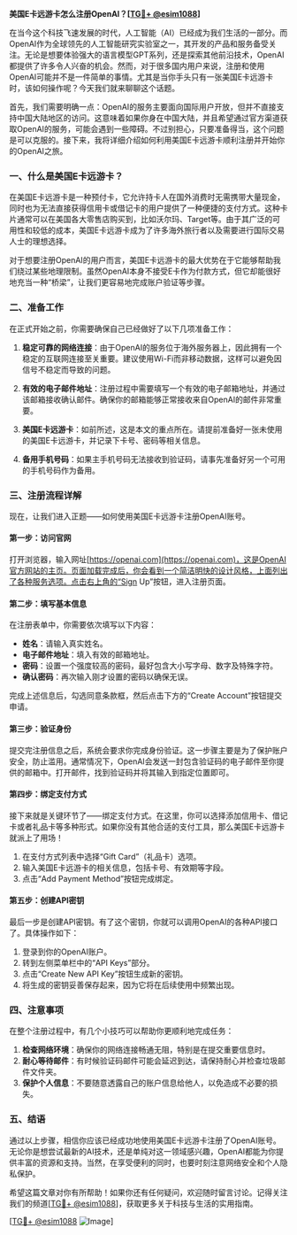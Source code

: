 **美国E卡远游卡怎么注册OpenAI？[[TG💪+ @esim1088](https://t.me/s/esim1088)]**

在当今这个科技飞速发展的时代，人工智能（AI）已经成为我们生活的一部分。而OpenAI作为全球领先的人工智能研究实验室之一，其开发的产品和服务备受关注。无论是想要体验强大的语言模型GPT系列，还是探索其他前沿技术，OpenAI都提供了许多令人兴奋的机会。然而，对于很多国内用户来说，注册和使用OpenAI可能并不是一件简单的事情。尤其是当你手头只有一张美国E卡远游卡时，该如何操作呢？今天我们就来聊聊这个话题。

首先，我们需要明确一点：OpenAI的服务主要面向国际用户开放，但并不直接支持中国大陆地区的访问。这意味着如果你身在中国大陆，并且希望通过官方渠道获取OpenAI的服务，可能会遇到一些障碍。不过别担心，只要准备得当，这个问题是可以克服的。接下来，我将详细介绍如何利用美国E卡远游卡顺利注册并开始你的OpenAI之旅。

### 一、什么是美国E卡远游卡？

在美国E卡远游卡是一种预付卡，它允许持卡人在国外消费时无需携带大量现金，同时也为无法直接获得信用卡或借记卡的用户提供了一种便捷的支付方式。这种卡片通常可以在美国各大零售店购买到，比如沃尔玛、Target等。由于其广泛的可用性和较低的成本，美国E卡远游卡成为了许多海外旅行者以及需要进行国际交易人士的理想选择。

对于想要注册OpenAI的用户而言，美国E卡远游卡的最大优势在于它能够帮助我们绕过某些地理限制。虽然OpenAI本身不接受E卡作为付款方式，但它却能很好地充当一种“桥梁”，让我们更容易地完成账户验证等步骤。

### 二、准备工作

在正式开始之前，你需要确保自己已经做好了以下几项准备工作：

1. **稳定可靠的网络连接**：由于OpenAI的服务位于海外服务器上，因此拥有一个稳定的互联网连接至关重要。建议使用Wi-Fi而非移动数据，这样可以避免因信号不稳定而导致的问题。
   
2. **有效的电子邮件地址**：注册过程中需要填写一个有效的电子邮箱地址，并通过该邮箱接收确认邮件。确保你的邮箱能够正常接收来自OpenAI的邮件非常重要。

3. **美国E卡远游卡**：如前所述，这是本文的重点所在。请提前准备好一张未使用的美国E卡远游卡，并记录下卡号、密码等相关信息。

4. **备用手机号码**：如果主手机号码无法接收到验证码，请事先准备好另一个可用的手机号码作为备用。

### 三、注册流程详解

现在，让我们进入正题——如何使用美国E卡远游卡注册OpenAI账号。

#### 第一步：访问官网
打开浏览器，输入网址[https://openai.com](https://openai.com)，这是OpenAI官方网站的主页。页面加载完成后，你会看到一个简洁明快的设计风格，上面列出了各种服务选项。点击右上角的“Sign Up”按钮，进入注册页面。

#### 第二步：填写基本信息
在注册表单中，你需要依次填写以下内容：
- **姓名**：请输入真实姓名。
- **电子邮件地址**：填入有效的邮箱地址。
- **密码**：设置一个强度较高的密码，最好包含大小写字母、数字及特殊字符。
- **确认密码**：再次输入刚才设置的密码以确保无误。

完成上述信息后，勾选同意条款框，然后点击下方的“Create Account”按钮提交申请。

#### 第三步：验证身份
提交完注册信息之后，系统会要求你完成身份验证。这一步骤主要是为了保护账户安全，防止滥用。通常情况下，OpenAI会发送一封包含验证码的电子邮件至你提供的邮箱中。打开邮件，找到验证码并将其输入到指定位置即可。

#### 第四步：绑定支付方式
接下来就是关键环节了——绑定支付方式。在这里，你可以选择添加信用卡、借记卡或者礼品卡等多种形式。如果你没有其他合适的支付工具，那么美国E卡远游卡就派上了用场！

1. 在支付方式列表中选择“Gift Card”（礼品卡）选项。
2. 输入美国E卡远游卡的相关信息，包括卡号、有效期等字段。
3. 点击“Add Payment Method”按钮完成绑定。

#### 第五步：创建API密钥
最后一步是创建API密钥。有了这个密钥，你就可以调用OpenAI的各种API接口了。具体操作如下：
1. 登录到你的OpenAI账户。
2. 转到左侧菜单栏中的“API Keys”部分。
3. 点击“Create New API Key”按钮生成新的密钥。
4. 将生成的密钥妥善保存起来，因为它将在后续使用中频繁出现。

### 四、注意事项

在整个注册过程中，有几个小技巧可以帮助你更顺利地完成任务：

1. **检查网络环境**：确保你的网络连接畅通无阻，特别是在提交重要信息时。
2. **耐心等待邮件**：有时候验证码邮件可能会延迟到达，请保持耐心并检查垃圾邮件文件夹。
3. **保护个人信息**：不要随意透露自己的账户信息给他人，以免造成不必要的损失。

### 五、结语

通过以上步骤，相信你应该已经成功地使用美国E卡远游卡注册了OpenAI账号。无论你是想尝试最新的AI技术，还是单纯对这一领域感兴趣，OpenAI都能为你提供丰富的资源和支持。当然，在享受便利的同时，也要时刻注意网络安全和个人隐私保护。

希望这篇文章对你有所帮助！如果你还有任何疑问，欢迎随时留言讨论。记得关注我们的频道[[TG💪+ @esim1088](https://t.me/s/esim1088)]，获取更多关于科技与生活的实用指南。

[[TG💪+ @esim1088](https://t.me/s/esim1088) ![Image](https://i.postimg.cc/4NQfJmqS/Snipaste-2025-05-13-00-14-12.png)]